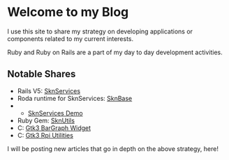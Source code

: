 # Welcome to my Blog


I use this site to share my strategy on developing applications or components related to my current interests.

Ruby and Ruby on Rails are a part of my day to day development activities.

## Notable Shares
* Rails V5: [SknServices](https://skoona.github.io/SknServices/)
* Roda runtime for SknServices: [SknBase](https://skoona.github.io/skn_base/)
* * [SknServices Demo](http://vserv.skoona.net:8080/)
* Ruby Gem: [SknUtils](https://skoona.github.io/skn_utils/)
* C: [Gtk3 BarGraph Widget](https://skoona.github.io/glinegraph-cairo/)
* C: [Gtk3 Rpi Utilities](https://skoona.github.io/skn_rpi-display-services/)

I will be posting new articles that go in depth on the above strategy, here!
